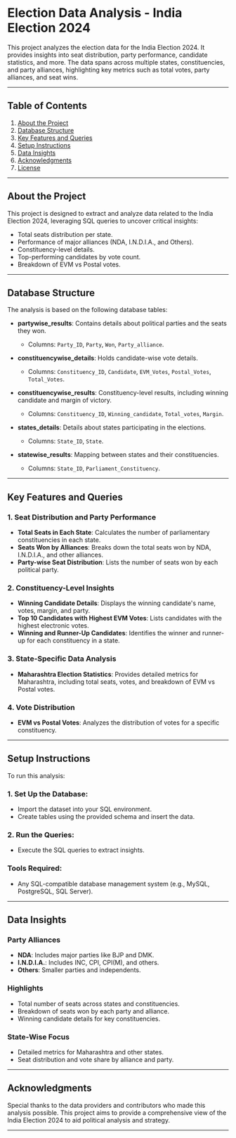# Election Data Analysis - India Election 2024

This project analyzes the election data for the India Election 2024. It provides insights into seat distribution, party performance, candidate statistics, and more. The data spans across multiple states, constituencies, and party alliances, highlighting key metrics such as total votes, party alliances, and seat wins.

---

## Table of Contents

1. [About the Project](#about-the-project)
2. [Database Structure](#database-structure)
3. [Key Features and Queries](#key-features-and-queries)
4. [Setup Instructions](#setup-instructions)
5. [Data Insights](#data-insights)
6. [Acknowledgments](#acknowledgments)
7. [License](#license)

---

## About the Project

This project is designed to extract and analyze data related to the India Election 2024, leveraging SQL queries to uncover critical insights:

- Total seats distribution per state.
- Performance of major alliances (NDA, I.N.D.I.A., and Others).
- Constituency-level details.
- Top-performing candidates by vote count.
- Breakdown of EVM vs Postal votes.

---

## Database Structure

The analysis is based on the following database tables:

- **partywise_results**: Contains details about political parties and the seats they won.
    - Columns: `Party_ID`, `Party`, `Won`, `Party_alliance`.
  
- **constituencywise_details**: Holds candidate-wise vote details.
    - Columns: `Constituency_ID`, `Candidate`, `EVM_Votes`, `Postal_Votes`, `Total_Votes`.

- **constituencywise_results**: Constituency-level results, including winning candidate and margin of victory.
    - Columns: `Constituency_ID`, `Winning_candidate`, `Total_votes`, `Margin`.

- **states_details**: Details about states participating in the elections.
    - Columns: `State_ID`, `State`.

- **statewise_results**: Mapping between states and their constituencies.
    - Columns: `State_ID`, `Parliament_Constituency`.

---

## Key Features and Queries

### 1. Seat Distribution and Party Performance

- **Total Seats in Each State**: Calculates the number of parliamentary constituencies in each state.
- **Seats Won by Alliances**: Breaks down the total seats won by NDA, I.N.D.I.A., and other alliances.
- **Party-wise Seat Distribution**: Lists the number of seats won by each political party.

### 2. Constituency-Level Insights

- **Winning Candidate Details**: Displays the winning candidate's name, votes, margin, and party.
- **Top 10 Candidates with Highest EVM Votes**: Lists candidates with the highest electronic votes.
- **Winning and Runner-Up Candidates**: Identifies the winner and runner-up for each constituency in a state.

### 3. State-Specific Data Analysis

- **Maharashtra Election Statistics**: Provides detailed metrics for Maharashtra, including total seats, votes, and breakdown of EVM vs Postal votes.

### 4. Vote Distribution

- **EVM vs Postal Votes**: Analyzes the distribution of votes for a specific constituency.

---

## Setup Instructions

To run this analysis:

### 1. Set Up the Database:
- Import the dataset into your SQL environment.
- Create tables using the provided schema and insert the data.

### 2. Run the Queries:
- Execute the SQL queries to extract insights.

### Tools Required:
- Any SQL-compatible database management system (e.g., MySQL, PostgreSQL, SQL Server).

---

## Data Insights

### Party Alliances
- **NDA**: Includes major parties like BJP and DMK.
- **I.N.D.I.A.**: Includes INC, CPI, CPI(M), and others.
- **Others**: Smaller parties and independents.

### Highlights
- Total number of seats across states and constituencies.
- Breakdown of seats won by each party and alliance.
- Winning candidate details for key constituencies.

### State-Wise Focus
- Detailed metrics for Maharashtra and other states.
- Seat distribution and vote share by alliance and party.

---

## Acknowledgments

Special thanks to the data providers and contributors who made this analysis possible. This project aims to provide a comprehensive view of the India Election 2024 to aid political analysis and strategy.

---

